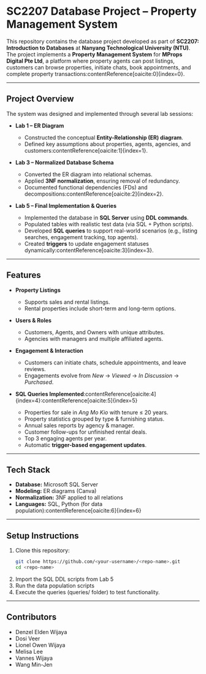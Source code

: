 # SC2207 Database Project – Property Management System  

This repository contains the database project developed as part of **SC2207: Introduction to Databases** at **Nanyang Technological University (NTU)**.  
The project implements a **Property Management System** for **MProps Digital Pte Ltd**, a platform where property agents can post listings, customers can browse properties, initiate chats, book appointments, and complete property transactions:contentReference[oaicite:0]{index=0}.  

---

## Project Overview  

The system was designed and implemented through several lab sessions:  

- **Lab 1 – ER Diagram**  
  - Constructed the conceptual **Entity-Relationship (ER) diagram**.  
  - Defined key assumptions about properties, agents, agencies, and customers:contentReference[oaicite:1]{index=1}.  

- **Lab 3 – Normalized Database Schema**  
  - Converted the ER diagram into relational schemas.  
  - Applied **3NF normalization**, ensuring removal of redundancy.  
  - Documented functional dependencies (FDs) and decompositions:contentReference[oaicite:2]{index=2}.  

- **Lab 5 – Final Implementation & Queries**  
  - Implemented the database in **SQL Server** using **DDL commands**.  
  - Populated tables with realistic test data (via SQL + Python scripts).  
  - Developed **SQL queries** to support real-world scenarios (e.g., listing searches, engagement tracking, top agents).  
  - Created **triggers** to update engagement statuses dynamically:contentReference[oaicite:3]{index=3}.  

---

## Features  

- **Property Listings**  
  - Supports sales and rental listings.  
  - Rental properties include short-term and long-term options.  

- **Users & Roles**  
  - Customers, Agents, and Owners with unique attributes.  
  - Agencies with managers and multiple affiliated agents.  

- **Engagement & Interaction**  
  - Customers can initiate chats, schedule appointments, and leave reviews.  
  - Engagements evolve from *New* → *Viewed* → *In Discussion* → *Purchased*.  

- **SQL Queries Implemented**:contentReference[oaicite:4]{index=4}:contentReference[oaicite:5]{index=5}  
  - Properties for sale in *Ang Mo Kio* with tenure ≤ 20 years.  
  - Property statistics grouped by type & furnishing status.  
  - Annual sales reports by agency & manager.  
  - Customer follow-ups for unfinished rental deals.  
  - Top 3 engaging agents per year.  
  - Automatic **trigger-based engagement updates**.  

---

## Tech Stack  

- **Database:** Microsoft SQL Server  
- **Modeling:** ER diagrams (Canva)  
- **Normalization:** 3NF applied to all relations  
- **Languages:** SQL, Python (for data population):contentReference[oaicite:6]{index=6}  

---

## Setup Instructions  

1. Clone this repository:  
   ```bash
   git clone https://github.com/<your-username>/<repo-name>.git
   cd <repo-name>
2. Import the SQL DDL scripts from Lab 5
3. Run the data population scripts
4. Execute the queries (queries/ folder) to test functionality.

---

## Contributors
- Denzel Elden Wijaya
- Dosi Veer
- Lionel Owen Wijaya
- Melisa Lee
- Vannes Wijaya
- Wang Min-Jen
